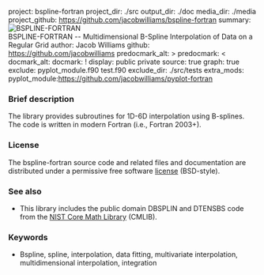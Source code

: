 project: bspline-fortran
project_dir: ./src
output_dir: ./doc
media_dir: ./media
project_github: https://github.com/jacobwilliams/bspline-fortran
summary: ![BSPLINE-FORTRAN](|media|/bspline-fortran.png)<br>
         BSPLINE-FORTRAN -- Multidimensional B-Spline Interpolation of Data on a Regular Grid
author: Jacob Williams
github: https://github.com/jacobwilliams
predocmark_alt: >
predocmark: <
docmark_alt:
docmark: !
display: public
         private
source: true
graph: true
exclude: pyplot_module.f90
         test.f90
exclude_dir: ./src/tests
extra_mods: pyplot_module:https://github.com/jacobwilliams/pyplot-fortran

### Brief description

The library provides subroutines for 1D-6D interpolation using B-splines. The code is written in modern Fortran (i.e., Fortran 2003+).

### License

The bspline-fortran source code and related files and documentation are distributed under a permissive free software [license](https://github.com/jacobwilliams/bspline-fortran/blob/master/LICENSE) (BSD-style).

### See also

* This library includes the public domain DBSPLIN and DTENSBS code from the [NIST Core Math Library](http://www.nist.gov/itl/math/mcsd-software.cfm) (CMLIB).

### Keywords

* Bspline, spline, interpolation, data fitting, multivariate interpolation, multidimensional interpolation, integration
